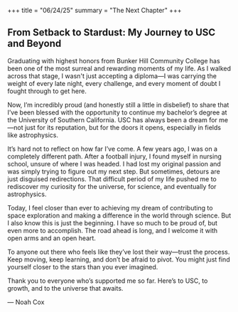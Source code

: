 +++
title = "06/24/25"
summary = "The Next Chapter"
+++

## From Setback to Stardust: My Journey to USC and Beyond

Graduating with highest honors from Bunker Hill Community College has been one of the most surreal and rewarding moments of my life. As I walked across that stage, I wasn't just accepting a diploma—I was carrying the weight of every late night, every challenge, and every moment of doubt I fought through to get here.

Now, I’m incredibly proud (and honestly still a little in disbelief) to share that I’ve been blessed with the opportunity to continue my bachelor’s degree at the University of Southern California. USC has always been a dream for me—not just for its reputation, but for the doors it opens, especially in fields like astrophysics.

It’s hard not to reflect on how far I’ve come. A few years ago, I was on a completely different path. After a football injury, I found myself in nursing school, unsure of where I was headed. I had lost my original passion and was simply trying to figure out my next step. But sometimes, detours are just disguised redirections. That difficult period of my life pushed me to rediscover my curiosity for the universe, for science, and eventually for astrophysics.

Today, I feel closer than ever to achieving my dream of contributing to space exploration and making a difference in the world through science. But I also know this is just the beginning. I have so much to be proud of, but even more to accomplish. The road ahead is long, and I welcome it with open arms and an open heart.

To anyone out there who feels like they’ve lost their way—trust the process. Keep moving, keep learning, and don’t be afraid to pivot. You might just find yourself closer to the stars than you ever imagined.

Thank you to everyone who’s supported me so far. Here’s to USC, to growth, and to the universe that awaits.

— Noah Cox
